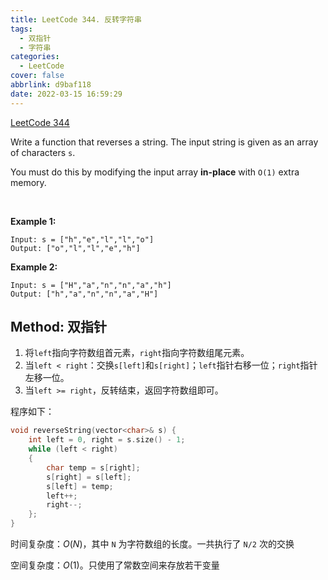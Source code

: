 ```yaml
---
title: LeetCode 344. 反转字符串
tags:
  - 双指针
  - 字符串
categories:
  - LeetCode
cover: false
abbrlink: d9baf118
date: 2022-03-15 16:59:29
---
```


[LeetCode 344](https://leetcode-cn.com/problems/reverse-string/)

Write a function that reverses a string. The input string is given as an array of characters `s`.

You must do this by modifying the input array **in-place** with `O(1)` extra memory.

 

**Example 1:**

    Input: s = ["h","e","l","l","o"]
    Output: ["o","l","l","e","h"]


**Example 2:**

    Input: s = ["H","a","n","n","a","h"]
    Output: ["h","a","n","n","a","H"]



## Method: 双指针

1. 将`left`指向字符数组首元素，`right`指向字符数组尾元素。
2. 当`left < right`：交换`s[left]`和`s[right]`；`left`指针右移一位；`right`指针左移一位。
3. 当`left >= right`，反转结束，返回字符数组即可。

程序如下：
```cpp
void reverseString(vector<char>& s) {
    int left = 0, right = s.size() - 1;
    while (left < right)
    {
        char temp = s[right];
        s[right] = s[left];
        s[left] = temp;
        left++;
        right--;
    };
}
```



时间复杂度：$O(N)$，其中 `N` 为字符数组的长度。一共执行了 `N/2` 次的交换

空间复杂度：$O(1)$。只使用了常数空间来存放若干变量